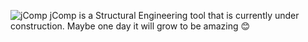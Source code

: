 ![jComp](https://user-images.githubusercontent.com/67716495/231041263-5bfa4731-d157-4185-8fb1-5249be71348c.png)
jComp is a Structural Engineering tool that is currently under construction. Maybe one day it will grow to be amazing 😊
